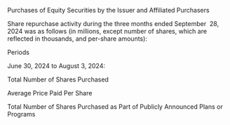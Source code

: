 Purchases of Equity Securities by the Issuer and Affiliated Purchasers

Share  repurchase  activity  during  the  three  months  ended  September  28,  2024  was  as  follows  (in  millions,  except  number  of
shares, which are reflected in thousands, and per-share amounts):

Periods

June 30, 2024 to August 3, 2024:

Total Number
of Shares
Purchased

Average
Price
Paid Per
Share

Total Number
of Shares
Purchased as
Part of Publicly
Announced
Plans or
Programs
